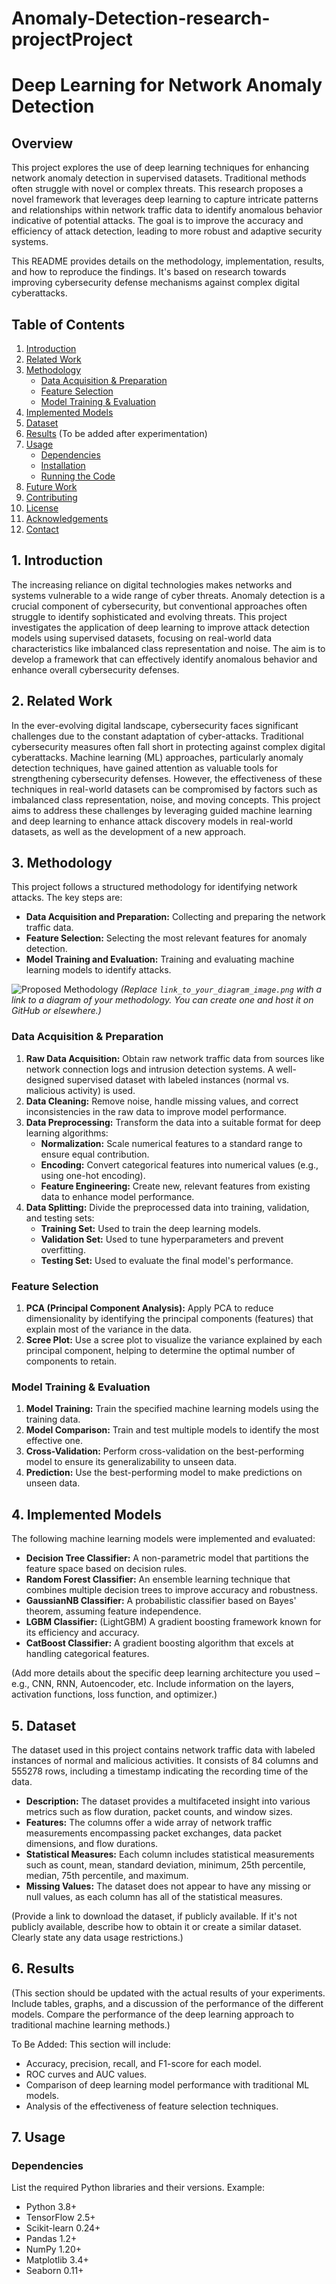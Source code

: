 # Anomaly-Detection-research-projectProject
# Deep Learning for Network Anomaly Detection


## Overview

This project explores the use of deep learning techniques for enhancing network anomaly detection in supervised datasets.  Traditional methods often struggle with novel or complex threats. This research proposes a novel framework that leverages deep learning to capture intricate patterns and relationships within network traffic data to identify anomalous behavior indicative of potential attacks. The goal is to improve the accuracy and efficiency of attack detection, leading to more robust and adaptive security systems.

This README provides details on the methodology, implementation, results, and how to reproduce the findings. It's based on research towards improving cybersecurity defense mechanisms against complex digital cyberattacks.

## Table of Contents

1.  [Introduction](#introduction)
2.  [Related Work](#related-work)
3.  [Methodology](#methodology)
    *   [Data Acquisition & Preparation](#data-acquisition--preparation)
    *   [Feature Selection](#feature-selection)
    *   [Model Training & Evaluation](#model-training--evaluation)
4.  [Implemented Models](#implemented-models)
5.  [Dataset](#dataset)
6.  [Results](#results)  (To be added after experimentation)
7.  [Usage](#usage)
    *   [Dependencies](#dependencies)
    *   [Installation](#installation)
    *   [Running the Code](#running-the-code)
8.  [Future Work](#future-work)
9.  [Contributing](#contributing)
10. [License](#license)
11. [Acknowledgements](#acknowledgements)
12. [Contact](#contact)

## 1. Introduction

The increasing reliance on digital technologies makes networks and systems vulnerable to a wide range of cyber threats. Anomaly detection is a crucial component of cybersecurity, but conventional approaches often struggle to identify sophisticated and evolving threats.  This project investigates the application of deep learning to improve attack detection models using supervised datasets, focusing on real-world data characteristics like imbalanced class representation and noise.  The aim is to develop a framework that can effectively identify anomalous behavior and enhance overall cybersecurity defenses.

## 2. Related Work

In the ever-evolving digital landscape, cybersecurity faces significant challenges due to the constant adaptation of cyber-attacks. Traditional cybersecurity measures often fall short in protecting against complex digital cyberattacks. Machine learning (ML) approaches, particularly anomaly detection techniques, have gained attention as valuable tools for strengthening cybersecurity defenses. However, the effectiveness of these techniques in real-world datasets can be compromised by factors such as imbalanced class representation, noise, and moving concepts.
This project aims to address these challenges by leveraging guided machine learning and deep learning to enhance attack discovery models in real-world datasets, as well as the development of a new approach.

## 3. Methodology

This project follows a structured methodology for identifying network attacks.  The key steps are:

*   **Data Acquisition and Preparation:** Collecting and preparing the network traffic data.
*   **Feature Selection:** Selecting the most relevant features for anomaly detection.
*   **Model Training and Evaluation:** Training and evaluating machine learning models to identify attacks.

![Proposed Methodology](link_to_your_diagram_image.png)  *(Replace `link_to_your_diagram_image.png` with a link to a diagram of your methodology.  You can create one and host it on GitHub or elsewhere.)*

### Data Acquisition & Preparation

1.  **Raw Data Acquisition:** Obtain raw network traffic data from sources like network connection logs and intrusion detection systems.  A well-designed supervised dataset with labeled instances (normal vs. malicious activity) is used.
2.  **Data Cleaning:**  Remove noise, handle missing values, and correct inconsistencies in the raw data to improve model performance.
3.  **Data Preprocessing:** Transform the data into a suitable format for deep learning algorithms:
    *   **Normalization:** Scale numerical features to a standard range to ensure equal contribution.
    *   **Encoding:** Convert categorical features into numerical values (e.g., using one-hot encoding).
    *   **Feature Engineering:** Create new, relevant features from existing data to enhance model performance.
4.  **Data Splitting:** Divide the preprocessed data into training, validation, and testing sets:
    *   **Training Set:** Used to train the deep learning models.
    *   **Validation Set:** Used to tune hyperparameters and prevent overfitting.
    *   **Testing Set:** Used to evaluate the final model's performance.

### Feature Selection

1.  **PCA (Principal Component Analysis):** Apply PCA to reduce dimensionality by identifying the principal components (features) that explain most of the variance in the data.
2.  **Scree Plot:** Use a scree plot to visualize the variance explained by each principal component, helping to determine the optimal number of components to retain.

### Model Training & Evaluation

1.  **Model Training:** Train the specified machine learning models using the training data.
2.  **Model Comparison:** Train and test multiple models to identify the most effective one.
3.  **Cross-Validation:** Perform cross-validation on the best-performing model to ensure its generalizability to unseen data.
4.  **Prediction:** Use the best-performing model to make predictions on unseen data.

## 4. Implemented Models

The following machine learning models were implemented and evaluated:

*   **Decision Tree Classifier:** A non-parametric model that partitions the feature space based on decision rules.
*   **Random Forest Classifier:** An ensemble learning technique that combines multiple decision trees to improve accuracy and robustness.
*   **GaussianNB Classifier:** A probabilistic classifier based on Bayes' theorem, assuming feature independence.
*   **LGBM Classifier:** (LightGBM) A gradient boosting framework known for its efficiency and accuracy.
*   **CatBoost Classifier:** A gradient boosting algorithm that excels at handling categorical features.

(Add more details about the specific deep learning architecture you used – e.g., CNN, RNN, Autoencoder, etc.  Include information on the layers, activation functions, loss function, and optimizer.)

## 5. Dataset

The dataset used in this project contains network traffic data with labeled instances of normal and malicious activities. It consists of 84 columns and 555278 rows, including a timestamp indicating the recording time of the data.

*   **Description:** The dataset provides a multifaceted insight into various metrics such as flow duration, packet counts, and window sizes.
*   **Features:** The columns offer a wide array of network traffic measurements encompassing packet exchanges, data packet dimensions, and flow durations.
*   **Statistical Measures:** Each column includes statistical measurements such as count, mean, standard deviation, minimum, 25th percentile, median, 75th percentile, and maximum.
*   **Missing Values:** The dataset does not appear to have any missing or null values, as each column has all of the statistical measures.

(Provide a link to download the dataset, if publicly available.  If it's not publicly available, describe how to obtain it or create a similar dataset.  Clearly state any data usage restrictions.)

## 6. Results

(This section should be updated with the actual results of your experiments. Include tables, graphs, and a discussion of the performance of the different models.  Compare the performance of the deep learning approach to traditional machine learning methods.)

To Be Added:  This section will include:

*   Accuracy, precision, recall, and F1-score for each model.
*   ROC curves and AUC values.
*   Comparison of deep learning model performance with traditional ML models.
*   Analysis of the effectiveness of feature selection techniques.

## 7. Usage

### Dependencies

List the required Python libraries and their versions.  Example:

*   Python 3.8+
*   TensorFlow 2.5+
*   Scikit-learn 0.24+
*   Pandas 1.2+
*   NumPy 1.20+
*   Matplotlib 3.4+
*   Seaborn 0.11+

